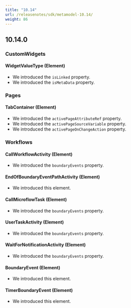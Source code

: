 ```yaml
---
title: "10.14"
url: /releasenotes/sdk/metamodel-10.14/
weight: 86
---
```


## 10.14.0

### CustomWidgets

#### WidgetValueType (Element)
* We introduced the `isLinked` property. 
* We introduced the `isMetaData` property. 

### Pages

#### TabContainer (Element)
* We introduced the `activePageAttributeRef` property. 
* We introduced the `activePageSourceVariable` property. 
* We introduced the `activePageOnChangeAction` property. 

### Workflows

#### CallWorkflowActivity (Element)
* We introduced the `boundaryEvents` property. 

#### EndOfBoundaryEventPathActivity (Element)
* We introduced this element. 

#### CallMicroflowTask (Element)
* We introduced the `boundaryEvents` property. 

#### UserTaskActivity (Element)
* We introduced the `boundaryEvents` property.

#### WaitForNotificationActivity (Element)
* We introduced the `boundaryEvents` property. 

#### BoundaryEvent (Element)
* We introduced this element. 

#### TimerBoundaryEvent (Element)
* We introduced this element. 

